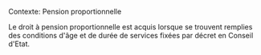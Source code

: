Contexte: Pension proportionnelle

Le droit à pension proportionnelle est acquis lorsque se trouvent remplies des conditions d'âge et de durée de services fixées par décret en Conseil d'Etat.